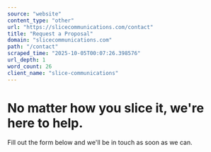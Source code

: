 ```yaml
---
source: "website"
content_type: "other"
url: "https://slicecommunications.com/contact"
title: "Request a Proposal"
domain: "slicecommunications.com"
path: "/contact"
scraped_time: "2025-10-05T00:07:26.398576"
url_depth: 1
word_count: 26
client_name: "slice-communications"
---
```


# No matter how you slice it, we're here to help.

Fill out the form below and we'll be in touch as soon as we can.